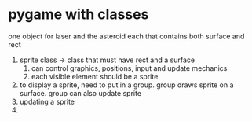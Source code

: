 # pygame with classes

one object for laser and the asteroid each that contains both surface and rect

1. sprite class -> class that must have rect and a surface
   1. can control graphics, positions, input and update mechanics
   2. each visible element should be a sprite
2. to display a sprite, need to put in a group. group draws sprite on a surface. group can also update sprite
3. updating a sprite
4.

